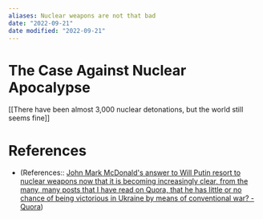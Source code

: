 ```yaml
---
aliases: Nuclear weapons are not that bad
date: "2022-09-21"
date modified: "2022-09-21"
---
```


# The Case Against Nuclear Apocalypse
[[There have been almost 3,000 nuclear detonations, but the world still seems fine]]

# References
- (References:: [John Mark McDonald's answer to Will Putin resort to nuclear weapons now that it is becoming increasingly clear, from the many, many posts that I have read on Quora, that he has little or no chance of being victorious in Ukraine by means of conventional war? - Quora](https://www.quora.com/Will-Putin-resort-to-nuclear-weapons-now-that-it-is-becoming-increasingly-clear-from-the-many-many-posts-that-I-have-read-on-Quora-that-he-has-little-or-no-chance-of-being-victorious-in-Ukraine-by-means-of/answer/John-Mark-McDonald))
